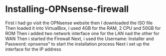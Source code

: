 # Installing-OPNsense-firewall

First i had go visit the OPNsense website then I downloaded the ISO file
Then loaded it into VirtualBox, i used 4GB for the RAM, 2 CPU and 50GB for ROM
Then i added two network interface one for the LAN nad the other for WAN
Then i started the Firewall
Next, i used the Username: Installer and Password: opnsense" to start the installation process
Next i set up the interface for the IP address
